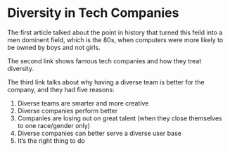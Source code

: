 # Diversity in Tech Companies

The first article talked about the point in history that turned this feild into a men dominent field, which is the 80s, when computers were more likely to be owned by boys and not girls.

The second link shows famous tech companies and how they treat diversity.

The third link talks about why having a diverse team is better for the company, and they had five reasons:
1. Diverse teams are smarter and more creative 
2. Diverse companies perform better
3. Companies are losing out on great talent (when they close themselves to one race/gender only)
4. Diverse companies can better serve a diverse user base
5. It’s the right thing to do